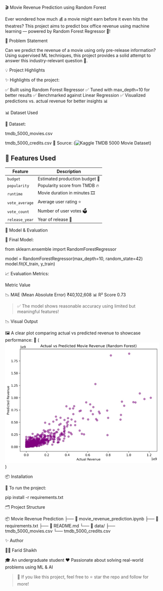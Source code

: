 🎬 Movie Revenue Prediction using Random Forest

Ever wondered how much 💰 a movie might earn before it even hits the theatres?
This project aims to predict box office revenue using machine learning — powered by Random Forest Regressor 🌲!



📌 Problem Statement

Can we predict the revenue of a movie using only pre-release information?
Using supervised ML techniques, this project provides a solid attempt to answer this industry-relevant question 🎯.



💡 Project Highlights

✨ Highlights of the project:

✅ Built using Random Forest Regressor
✅ Tuned with max_depth=10 for better results
✅ Benchmarked against Linear Regression
✅ Visualized predictions vs. actual revenue for better insights 📊



📊 Dataset Used

📁 Dataset:

tmdb_5000_movies.csv

tmdb_5000_credits.csv
📌 Source: (![Kaggle TMDB 5000 Movie Dataset](https://www.kaggle.com/datasets/tmdb/tmdb-movie-metadata))




## 🧪 Features Used

| Feature         | Description                          |
|----------------|--------------------------------------|
| `budget`       | Estimated production budget 💸        |
| `popularity`   | Popularity score from TMDB 🔥         |
| `runtime`      | Movie duration in minutes 🎞️          |
| `vote_average` | Average user rating ⭐                |
| `vote_count`   | Number of user votes 🗳️              |
| `release_year` | Year of release 📅                   |


🔧 Model & Evaluation

🏁 Final Model:

from sklearn.ensemble import RandomForestRegressor

model = RandomForestRegressor(max_depth=10, random_state=42)
model.fit(X_train, y_train)

📈 Evaluation Metrics:

Metric	Value

📉 MAE (Mean Absolute Error)	₹40,102,608
📊 R² Score	0.73


> ✅ The model shows reasonable accuracy using limited but meaningful features!



📉 Visual Output


🖼️ A clear plot comparing actual vs predicted revenue to showcase performance:
📍 (![Visualization of code](Visualization_of_Code.jpg))



📦 Installation


🔧 To run the project:

pip install -r requirements.txt



🗂️ Project Structure


📦 Movie Revenue Prediction
├── 📒 movie_revenue_prediction.ipynb
├── 📄 requirements.txt
├── 📄 README.md
└── 📁 data/
    ├── tmdb_5000_movies.csv
    └── tmdb_5000_credits.csv



✨ Author

👨‍💻 Farid Shaikh

🎓 An undergraduate student
❤️ Passionate about solving real-world problems using ML & AI

> 🌟 If you like this project, feel free to ⭐ star the repo and follow for more!
